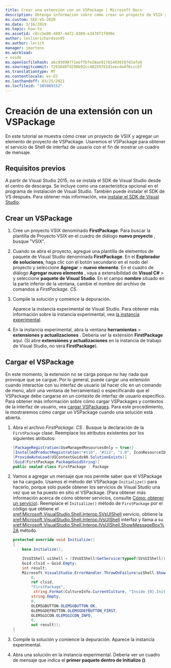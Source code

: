 ```yaml
---
title: Crear una extensión con un VSPackage | Microsoft Docs
description: Obtenga información sobre cómo crear un proyecto de VSIX y agregar un elemento de proyecto de VSPackage mediante el VSPackage para obtener el servicio de Shell de interfaz de usuario con el fin de mostrar un cuadro de mensaje.
ms.custom: SEO-VS-2020
ms.date: 3/16/2019
ms.topic: how-to
ms.assetid: c0cc5e08-4897-44f2-8309-e3478f1f999e
author: leslierichardson95
ms.author: lerich
manager: jmartens
ms.workload:
- vssdk
ms.openlocfilehash: a6c93d90771eeffbfe28ae91781403019743afa9
ms.sourcegitcommit: f2916d8fd296b92cc402597d1d1eecda4f6cccbf
ms.translationtype: MT
ms.contentlocale: es-ES
ms.lasthandoff: 03/25/2021
ms.locfileid: "105089152"
---
```

# <a name="create-an-extension-with-a-vspackage"></a>Creación de una extensión con un VSPackage

En este tutorial se muestra cómo crear un proyecto de VSIX y agregar un elemento de proyecto de VSPackage. Usaremos el VSPackage para obtener el servicio de Shell de interfaz de usuario con el fin de mostrar un cuadro de mensaje.

## <a name="prerequisites"></a>Requisitos previos

A partir de Visual Studio 2015, no se instala el SDK de Visual Studio desde el centro de descarga. Se incluye como una característica opcional en el programa de instalación de Visual Studio. También puede instalar el SDK de VS después. Para obtener más información, vea [instalar el SDK de Visual Studio](../extensibility/installing-the-visual-studio-sdk.md).

## <a name="create-a-vspackage"></a>Crear un VSPackage

1. Cree un proyecto VSIX denominado **FirstPackage**. Para buscar la plantilla de Proyecto VSIX en el cuadro de diálogo **nuevo proyecto** , busque "VSIX".

2. Cuando se abra el proyecto, agregue una plantilla de elementos de paquete de Visual Studio denominada **FirstPackage**. En el **Explorador de soluciones**, haga clic con el botón secundario en el nodo del proyecto y seleccione **Agregar**  >  **nuevo elemento**. En el cuadro de diálogo **Agregar nuevo elemento** , vaya a extensibilidad de **Visual C#**  >   y seleccione **paquete de Visual Studio**. En el campo **nombre** situado en la parte inferior de la ventana, cambie el nombre del archivo de comandos a *FirstPackage. CS*.

3. Compile la solución y comience la depuración.

    Aparece la instancia experimental de Visual Studio. Para obtener más información sobre la instancia experimental, vea [la instancia experimental](../extensibility/the-experimental-instance.md).

4. En la instancia experimental, abra la ventana **herramientas**  >  **extensiones y actualizaciones** . Debería ver la extensión **FirstPackage** aquí. (Si abre **extensiones y actualizaciones** en la instancia de trabajo de Visual Studio, no verá **FirstPackage**).

## <a name="load-the-vspackage"></a>Cargar el VSPackage

En este momento, la extensión no se carga porque no hay nada que provoque que se cargue. Por lo general, puede cargar una extensión cuando interactúe con su interfaz de usuario (al hacer clic en un comando de menú, abrir una ventana de herramientas) o especificando que el VSPackage debe cargarse en un contexto de interfaz de usuario específico. Para obtener más información sobre cómo cargar VSPackages y contextos de la interfaz de usuario, vea [cargar VSPackages](../extensibility/loading-vspackages.md). Para este procedimiento, le mostraremos cómo cargar un VSPackage cuando una solución está abierta.

1. Abra el archivo *FirstPackage. CS* . Busque la declaración de la `FirstPackage` clase. Reemplace los atributos existentes por los siguientes atributos:

    ```csharp
    [PackageRegistration(UseManagedResourcesOnly = true)]
    [InstalledProductRegistration("#110", "#112", "1.0", IconResourceID = 400)] // Info on this package for Help/About
    [ProvideAutoLoad(UIContextGuids80.SolutionExists)]
    [Guid(FirstPackage.PackageGuidString)]
    public sealed class FirstPackage : Package
    ```

2. Vamos a agregar un mensaje que nos permite saber que el VSPackage se ha cargado. Usamos el método del VSPackage `Initialize()` para hacerlo, porque solo puede obtener los servicios de Visual Studio una vez que se ha puesto en sitio el VSPackage. (Para obtener más información acerca de cómo obtener servicios, consulte [Cómo: obtener un servicio](../extensibility/how-to-get-a-service.md)). Reemplace el `Initialize()` método de `FirstPackage` por el código que obtiene el <xref:Microsoft.VisualStudio.Shell.Interop.SVsUIShell> servicio, obtiene la <xref:Microsoft.VisualStudio.Shell.Interop.IVsUIShell> interfaz y llama a su <xref:Microsoft.VisualStudio.Shell.Interop.IVsUIShell.ShowMessageBox%2A> método.

    ```csharp
    protected override void Initialize()
    {
        base.Initialize();

        IVsUIShell uiShell = (IVsUIShell)GetService(typeof(SVsUIShell));
        Guid clsid = Guid.Empty;
        int result;
        Microsoft.VisualStudio.ErrorHandler.ThrowOnFailure(uiShell.ShowMessageBox(
            0,
            ref clsid,
            "FirstPackage",
             string.Format(CultureInfo.CurrentCulture, "Inside {0}.Initialize()", this.GetType().FullName),
            string.Empty,
            0,
            OLEMSGBUTTON.OLEMSGBUTTON_OK,
            OLEMSGDEFBUTTON.OLEMSGDEFBUTTON_FIRST,
            OLEMSGICON.OLEMSGICON_INFO,
            0,
            out result));
    }
    ```

3. Compile la solución y comience la depuración. Aparece la instancia experimental.

4. Abra una solución en la instancia experimental. Debería ver un cuadro de mensaje que indica el **primer paquete dentro de Initialize ()**.
